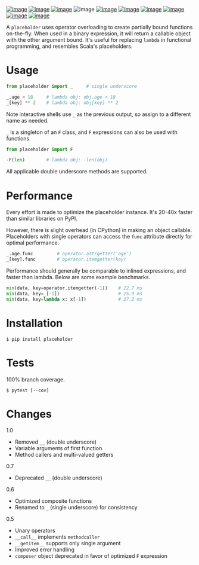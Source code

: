[![image](https://img.shields.io/pypi/v/placeholder.svg)](https://pypi.org/project/placeholder/)
[![image](https://img.shields.io/pypi/pyversions/placeholder.svg)](https://python3statement.org)
[![image](https://pepy.tech/badge/placeholder)](https://pepy.tech/project/placeholder)
![image](https://img.shields.io/pypi/status/placeholder.svg)
[![image](https://img.shields.io/travis/coady/placeholder.svg)](https://travis-ci.org/coady/placeholder)
[![image](https://img.shields.io/codecov/c/github/coady/placeholder.svg)](https://codecov.io/github/coady/placeholder)
[![image](https://readthedocs.org/projects/placeholder/badge)](https://placeholder.readthedocs.io)
[![image](https://requires.io/github/coady/placeholder/requirements.svg)](https://requires.io/github/coady/placeholder/requirements/)
[![image](https://api.codeclimate.com/v1/badges/3d859b1e30ffac79f10e/maintainability)](https://codeclimate.com/github/coady/placeholder/maintainability)
[![image](https://img.shields.io/badge/code%20style-black-000000.svg)](https://pypi.org/project/black/)

A `placeholder` uses operator overloading to create partially bound functions on-the-fly.
When used in a binary expression, it will return a callable object with the other argument bound.
It's useful for replacing `lambda` in functional programming, and resembles Scala's placeholders.

# Usage
```python
from placeholder import _     # single underscore

_.age < 18     # lambda obj: obj.age < 18
_[key] ** 2    # lambda obj: obj[key] ** 2
```

Note interactive shells use `_` as the previous output, so assign to a different name as needed.

`_` is a singleton of an `F` class, and `F` expressions can also be used with functions.

```python
from placeholder import F

-F(len)        # lambda obj: -len(obj)
```

All applicable double underscore methods are supported.

# Performance
Every effort is made to optimize the placeholder instance.
It's 20-40x faster than similar libraries on PyPI.

However, there is slight overhead (in CPython) in making an object callable.
Placeholders with single operators can access the `func` attribute directly for optimal performance.

```python
_.age.func         # operator.attrgetter('age')
_[key].func        # operator.itemgetter(key)
```

Performance should generally be comparable to inlined expressions,
and faster than lambda. Below are some example benchmarks.

```python
min(data, key=operator.itemgetter(-1))    # 22.7 ms
min(data, key=_[-1])                      # 25.9 ms
min(data, key=lambda x: x[-1])            # 27.2 ms
```

# Installation

    $ pip install placeholder

# Tests
100% branch coverage.

    $ pytest [--cov]

# Changes
1.0
* Removed `__` (double underscore)
* Variable arguments of first function
* Method callers and multi-valued getters

0.7
* Deprecated `__` (double underscore)

0.6
* Optimized composite functions
* Renamed to `_` (single underscore) for consistency

0.5
* Unary operators
* `__call__` implements `methodcaller`
* `__getitem__` supports only single argument
* Improved error handling
* `composer` object deprecated in favor of optimized `F` expression
